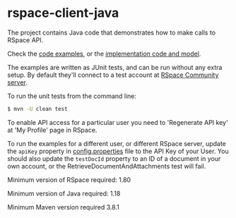 # rspace-client-java
The project contains Java code that demonstrates how to make calls to RSpace API.

Check the [code examples](https://github.com/rspace-os/rspace-client-java/tree/master/API/src/test/java/com/researchspace/api/client/examples),
or the [implementation code and model](https://github.com/rspace-os/rspace-client-java/tree/master/API/src/main/java/com/researchspace/api/client).

The examples are written as JUnit tests, and can be run without any extra setup. By default they'll connect to a test account at [RSpace Community server](https://community.researchspace.com/public/apiDocs). 

To run the unit tests from the command line:

```bash
$ mvn -U clean test
```

To enable API access for a particular user you need to 'Regenerate API key' at 'My Profile' page in RSpace.

To run the examples for a different user, or different RSpace server, update the `apiKey` property in [config.properties](https://github.com/rspace-os/rspace-client-java/blob/master/API/config.properties) file to the API Key of your User. You should also update the `testDocId` property to an ID of a document in your own account, or the RetrieveDocumentAndAttachments test will fail.

Minimum version of RSpace required: 1.80

Minimum version of Java required: 1.18

Minimum Maven version required 3.8.1